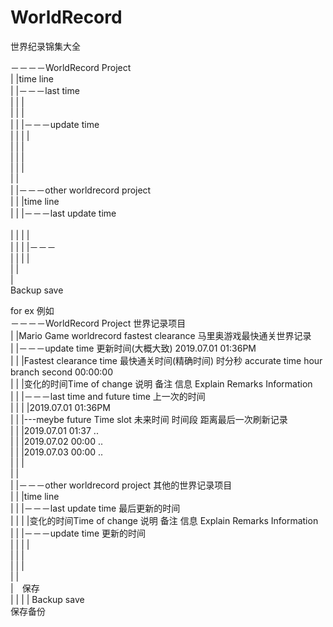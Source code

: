 # WorldRecord
世界纪录锦集大全



  －－－－WorldRecord Project                                                                             </br>
   |  |time line                                                                                         </br>
   |  |－－－last time                                                                                  </br>
   |  |  |                                                                                                </br>
   |  |  |                                                                                               </br>
   |  |  |－－－update time                                                                                </br>
   |  |  |   |                                                                                           </br>
   |  |      |                                                                                            </br>
   |  |      |                                                                                            </br>
   |  |      |                                                                                            </br>
   |  |                                                                                                  </br>
   |  |－－－other worldrecord project                                                                    </br>
   |  |  |time line                                                                                       </br>
   |  |  |－－－last update time                                                                           </br>    
   |  |  |  |                                                                                             </br>
   |  |  |  |－－－                                                                                        </br>
   |  |  |  |                                                                                             </br>
   |  |                                                                                                   </br>
   |                                                                                                      </br>
  Backup save                                                                                             </br>

for ex 例如                                                                                                 </br>
 －－－－WorldRecord Project 世界记录项目                                                                     </br>
   |  |Mario Game worldrecord fastest clearance 马里奥游戏最快通关世界记录                                     </br>
   |  |－－－update time 更新时间(大概大致) 2019.07.01 01:36PM                                                 </br>
   |  |  |Fastest clearance time 最快通关时间(精确时间) 时分秒 accurate time hour branch second 00:00:00       </br>
   |  |  |变化的时间Time of change 说明 备注 信息 Explain Remarks Information                                  </br>
   |  |  |－－－last time and future time 上一次的时间                                                         </br>
   |  |  |   |2019.07.01 01:36PM                                                                             </br>
   |  |      |---meybe future Time slot 未来时间 时间段 距离最后一次刷新记录                                     </br>
   |  |      |2019.07.01 01:37 ..                                                                             </br>
   |  |      |2019.07.02 00:00 ..                                                                             </br>
   |  |      |2019.07.03 00:00 ..                                                                             </br>
   |  |      |                                                                                                </br>
   |  |     
   |  |－－－other worldrecord project 其他的世界记录项目                                                     </br>
   |  |  |time line                                                                                         </br>
   |  |  |－－－last update time 最后更新的时间                                                               </br>
   |  |  |  |变化的时间Time of change 说明 备注 信息 Explain Remarks Information                               </br>
   |  |     |－－－update time 更新的时间                                                                     </br>
   |  |     |  |                                                                                            </br>
   |  |        |                                                                                            </br>
   |  |        |                                                                                            </br>
   |  |                                                                                                     </br>
   |　保存                                                                                                   </br>
   |
   |
   |
   |
Backup save    
保存备份







         
